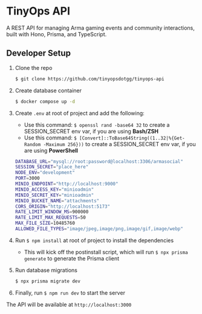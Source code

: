 # TinyOps API

A REST API for managing Arma gaming events and community interactions, built with Hono, Prisma, and TypeScript.

## Developer Setup

1. Clone the repo

    ```sh
    $ git clone https://github.com/tinyopsdotgg/tinyops-api
    ```

2. Create database container

    ```sh
    $ docker compose up -d
    ```

3. Create `.env` at root of project and add the following:

    - Use this command: `$ openssl rand -base64 32` to create a SESSION_SECRET env var, if you are using **Bash/ZSH**
    - Use this command: `$ [Convert]::ToBase64String((1..32|%{Get-Random -Maximum 256}))` to create a SESSION_SECRET env var, if you are using **PowerShell**

    ```sh
    DATABASE_URL="mysql://root:password@localhost:3306/armasocial"
    SESSION_SECRET="place_here"
    NODE_ENV="development"
    PORT=3000
    MINIO_ENDPOINT="http://localhost:9000"
    MINIO_ACCESS_KEY="minioadmin"
    MINIO_SECRET_KEY="minioadmin"
    MINIO_BUCKET_NAME="attachments"
    CORS_ORIGIN="http://localhost:5173"
    RATE_LIMIT_WINDOW_MS=900000
    RATE_LIMIT_MAX_REQUESTS=50
    MAX_FILE_SIZE=10485760
    ALLOWED_FILE_TYPES="image/jpeg,image/png,image/gif,image/webp"
    ```

4. Run `$ npm install` at root of project to install the dependencies

    - This will kick off the postinstall script, which will run `$ npx prisma generate` to generate the Prisma client

5. Run database migrations

    ```sh
    $ npx prisma migrate dev
    ```

6. Finally, run `$ npm run dev` to start the server

The API will be available at `http://localhost:3000`
